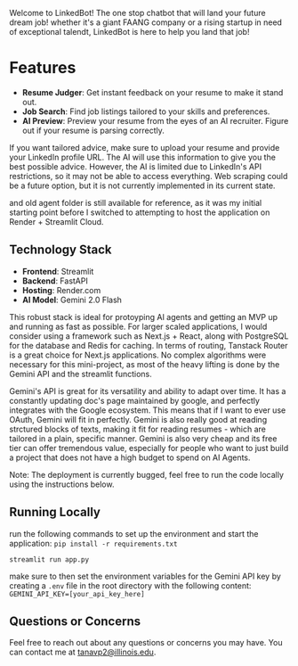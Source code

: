 Welcome to LinkedBot! The one stop chatbot that will land your future dream job! whether it's a giant FAANG company or a rising startup in need of exceptional talendt, LinkedBot is here to help you land that job!

# Features

- **Resume Judger**: Get instant feedback on your resume to make it stand out.
- **Job Search**: Find job listings tailored to your skills and preferences.
- **AI Preview**: Preview your resume from the eyes of an AI recruiter. Figure out if your resume is parsing correctly.

If you want tailored advice, make sure to upload your resume and provide your LinkedIn profile URL. The AI will use this information to give you the best possible advice. However, the AI is limited due to LinkedIn's API restrictions, so it may not be able to access everything. Web scraping could be a future option, but it is not currently implemented in its current state.

and old agent folder is still available for reference, as it was my initial starting point before I switched to attempting to host the application on Render + Streamlit Cloud.

## Technology Stack

- **Frontend**: Streamlit
- **Backend**: FastAPI
- **Hosting**: Render.com
- **AI Model**: Gemini 2.0 Flash

This robust stack is ideal for protoyping AI agents and getting an MVP up and running as fast as possible. For larger scaled applications, I would consider using a framework such as Next.js + React, along with PostgreSQL for the database and Redis for caching. In terms of routing, Tanstack Router is a great choice for Next.js applications. No complex algorithms were necessary for this mini-project, as most of the heavy lifting is done by the Gemini API and the streamlit functions.

Gemini's API is great for its versatility and ability to adapt over time. It has a constantly updating doc's page maintained by google, and perfectly integrates with the Google ecosystem. This means that if I want to ever use OAuth, Gemini will fit in perfectly. Gemini is also really good at reading strctured blocks of texts, making it fit for reading resumes - which are tailored in a plain, specific manner. Gemini is also very cheap and its free tier can offer tremendous value, especially for people who want to just build a project that does not have a high budget to spend on AI Agents.

Note: The deployment is currently bugged, feel free to run the code locally using the instructions below.

## Running Locally

run the following commands to set up the environment and start the application:
`pip install -r requirements.txt`

`streamlit run app.py`

make sure to then set the environment variables for the Gemini API key by creating a `.env` file in the root directory with the following content:
`GEMINI_API_KEY=[your_api_key_here]`

## Questions or Concerns

Feel free to reach out about any questions or concerns you may have. You can contact me at tanavp2@illinois.edu.
